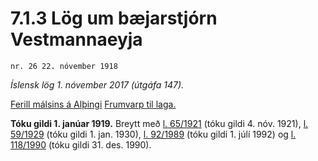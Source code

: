 # 7.1.3 Lög um bæjarstjórn Vestmannaeyja

`nr. 26 22. nóvember 1918`

_Íslensk lög 1. nóvember 2017 (útgáfa 147)._

[Ferill málsins á Alþingi](https://www.althingi.is/thingstorf/thingmalalistar-eftir-thingum/ferill/?ltg=29&mnr=35)
[Frumvarp til laga.](https://www.althingi.is/altext/29/s/pdf/0054.pdf)

**Tóku gildi 1. janúar 1919.**
Breytt með
[l. 65/1921](https://althingi.is/altext/stjtnr.html#1921065) (tóku gildi 4. nóv. 1921),
[l. 59/1929](https://althingi.is/altext/stjtnr.html#1929059) (tóku gildi 1. jan. 1930),
[l. 92/1989](https://althingi.is/altext/stjt/1989.092.html) (tóku gildi 1. júlí 1992) og
[l. 118/1990](https://althingi.is/altext/stjt/1990.118.html) (tóku gildi 31. des. 1990).


